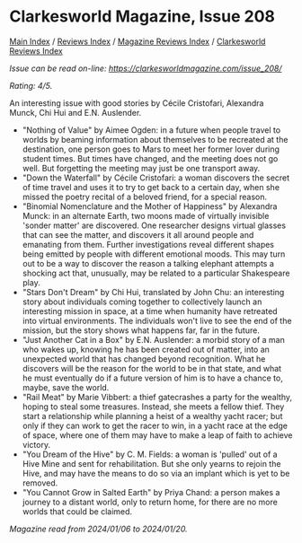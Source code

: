 # Clarkesworld Magazine, Issue 208

[Main Index](../../../README.md) / [Reviews Index](../../README.md) / [Magazine Reviews Index](../README.md) / [Clarkesworld Reviews Index](README.md)

*Issue can be read on-line: <https://clarkesworldmagazine.com/issue_208/>*

*Rating: 4/5.*

An interesting issue with good stories by Cécile Cristofari, Alexandra Munck, Chi Hui and E.N. Auslender.

- "Nothing of Value" by Aimee Ogden: in a future when people travel to worlds by beaming information about themselves to be recreated at the destination, one person goes to Mars to meet her former lover during student times. But times have changed, and the meeting does not go well. But forgetting the meeting may just be one transport away.
- "Down the Waterfall" by Cécile Cristofari: a woman discovers the secret of time travel and uses it to try to get back to a certain day, when she missed the poetry recital of a beloved friend, for a special reason.
- "Binomial Nomenclature and the Mother of Happiness" by Alexandra Munck: in an alternate Earth, two moons made of virtually invisible 'sonder matter' are discovered. One researcher designs virtual glasses that can see the matter, and discovers it all around people and emanating from them. Further investigations reveal different shapes being emitted by people with different emotional moods. This may turn out to be a way to discover the reason a talking elephant attempts a shocking act that, unusually, may be related to a particular Shakespeare play.
- "Stars Don't Dream" by Chi Hui, translated by John Chu: an interesting story about individuals coming together to collectively launch an interesting mission in space, at a time when humanity have retreated into virtual environments. The individuals won't live to see the end of the mission, but the story shows what happens far, far in the future.
- "Just Another Cat in a Box" by E.N. Auslender: a morbid story of a man who wakes up, knowing he has been created out of matter, into an unexpected world that has changed beyond recognition. What he discovers will be the reason for the world to be in that state, and what he must eventually do if a future version of him is to have a chance to, maybe, save the world.
- "Rail Meat" by Marie Vibbert: a thief gatecrashes a party for the wealthy, hoping to steal some treasures. Instead, she meets a fellow thief. They start a relationship while planning a heist of a wealthy yacht racer; but only if they can work to get the racer to win, in a yacht race at the edge of space, where one of them may have to make a leap of faith to achieve victory.
- "You Dream of the Hive" by C. M. Fields: a woman is 'pulled' out of a Hive Mine and sent for rehabilitation. But she only yearns to rejoin the Hive, and may have the means to do so via an implant which is yet to be removed.
- "You Cannot Grow in Salted Earth" by Priya Chand: a person makes a journey to a distant world, only to return home, for there are no more worlds that could be claimed.

*Magazine read from 2024/01/06 to 2024/01/20.*
